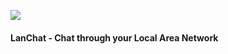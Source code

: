 <a href="https://github.com/GiacomoPinardi/LanChat/releases"><img src="https://img.shields.io/badge/download-v1.4-blue.svg"></img></a>
#### LanChat - Chat through your Local Area Network
